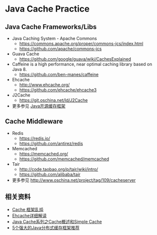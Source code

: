 # Java Cache Practice

## Java Cache Frameworks/Libs

- Java Caching System - Apache Commons
    - https://commons.apache.org/proper/commons-jcs/index.html
    - https://github.com/apache/commons-jcs
- Guava Cache
    - https://github.com/google/guava/wiki/CachesExplained
- Caffeine is a high performance, near optimal caching library based on Java 8.
    - https://github.com/ben-manes/caffeine
- Ehcache
    - http://www.ehcache.org/
    - https://github.com/ehcache/ehcache3
- J2Cache
    - https://git.oschina.net/ld/J2Cache
- 更多参见 [Java开源缓存框架](http://www.open-open.com/13.htm)

## Cache Middleware

- Redis
    - https://redis.io/
    - https://github.com/antirez/redis
- Memcached
    - https://memcached.org/
    - https://github.com/memcached/memcached
- Tair
    - http://code.taobao.org/p/tair/wiki/intro/
    - https://github.com/alibaba/tair
- 更多参见 http://www.oschina.net/project/tag/109/cacheserver

## 相关资料

- [Cache 框架乱炖](https://juejin.im/entry/5741d07c49830c00614a0319)
- [Ehcache详细解读](http://raychase.iteye.com/blog/1545906)
- [Java Cache系列之Cache概述和Simple Cache](https://yq.aliyun.com/articles/46897)
- [5个强大的Java分布式缓存框架推荐](http://www.codeceo.com/article/5-java-distribute-cache.html)
